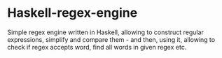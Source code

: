 # Haskell-regex-engine
Simple regex engine written in Haskell, allowing to construct regular expressions, simplify and compare them - and then, using it, allowing to check if regex accepts word, find all words in given regex etc.
